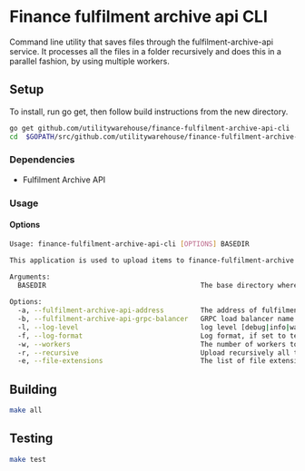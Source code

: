 # Finance fulfilment archive api CLI
Command line utility that saves files through the fulfilment-archive-api service.
It processes all the files in a folder recursively and does this in a parallel fashion, by using multiple workers.

## Setup

To install, run go get, then follow build instructions from the new directory.

```bash
go get github.com/utilitywarehouse/finance-fulfilment-archive-api-cli
cd  $GOPATH/src/github.com/utilitywarehouse/finance-fulfilment-archive-api-cli
```

### Dependencies

* Fulfilment Archive API

### Usage

#### Options

```bash
Usage: finance-fulfilment-archive-api-cli [OPTIONS] BASEDIR

This application is used to upload items to finance-fulfilment-archive

Arguments:                                     
  BASEDIR                                      The base directory where to upload all the files from (env $BASEDIR)
                                               
Options:                                       
  -a, --fulfilment-archive-api-address         The address of fulfilment-archive-api gRPC service (env $FULFILMENT_ARCHIVE_API_ADDRESS) (default "finance-fulfilment-archive-api:8090")
  -b, --fulfilment-archive-api-grpc-balancer   GRPC load balancer name for fulfilment archive API. Options: pick_first,round_robin,xds,grpclb (env $FULFILMENT_ARCHIVE_API_GRPC_BALANCER) (default "round_robin")
  -l, --log-level                              log level [debug|info|warn|error] (env $LOG_LEVEL) (default "info")
  -f, --log-format                             Log format, if set to text will use text as logging format, otherwise will use json (env $LOG_FORMAT) (default "json")
  -w, --workers                                The number of workers to use for uploading in parallel (env $WORKERS) (default 10)
  -r, --recursive                              Upload recursively all the files in the specified folder (env $RECURSIVE) (default true)
  -e, --file-extensions                        The list of file extensions to process (env $FILE_EXTENSIONS) (default "pdf,csv")
```

## Building

```bash
make all 
```

## Testing

```bash
make test
```